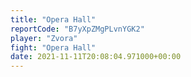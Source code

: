 ```yaml
---
title: "Opera Hall"
reportCode: "B7yXpZMgPLvnYGK2"
player: "Zvora"
fight: "Opera Hall"
date: 2021-11-11T20:08:04.971000+00:00
---
```

